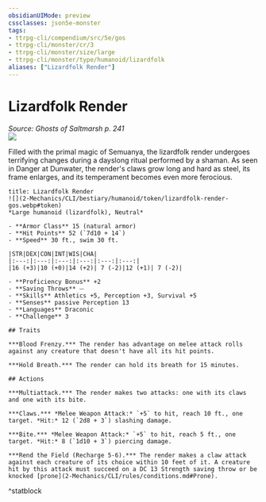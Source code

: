 ```yaml
---
obsidianUIMode: preview
cssclasses: json5e-monster
tags:
- ttrpg-cli/compendium/src/5e/gos
- ttrpg-cli/monster/cr/3
- ttrpg-cli/monster/size/large
- ttrpg-cli/monster/type/humanoid/lizardfolk
aliases: ["Lizardfolk Render"]
---
```

# Lizardfolk Render
*Source: Ghosts of Saltmarsh p. 241*  
![](2-Mechanics/CLI/bestiary/humanoid/img/lizardfolk-render.webp#right)

Filled with the primal magic of Semuanya, the lizardfolk render undergoes terrifying changes during a dayslong ritual performed by a shaman. As seen in Danger at Dunwater, the render's claws grow long and hard as steel, its frame enlarges, and its temperament becomes even more ferocious.

```ad-statblock
title: Lizardfolk Render
![](2-Mechanics/CLI/bestiary/humanoid/token/lizardfolk-render-gos.webp#token)
*Large humanoid (lizardfolk), Neutral*

- **Armor Class** 15 (natural armor)
- **Hit Points** 52 (`7d10 + 14`) 
- **Speed** 30 ft., swim 30 ft.

|STR|DEX|CON|INT|WIS|CHA|
|:---:|:---:|:---:|:---:|:---:|:---:|
|16 (+3)|10 (+0)|14 (+2)| 7 (-2)|12 (+1)| 7 (-2)|

- **Proficiency Bonus** +2
- **Saving Throws** ⏤
- **Skills** Athletics +5, Perception +3, Survival +5
- **Senses** passive Perception 13
- **Languages** Draconic
- **Challenge** 3

## Traits

***Blood Frenzy.*** The render has advantage on melee attack rolls against any creature that doesn't have all its hit points.

***Hold Breath.*** The render can hold its breath for 15 minutes.

## Actions

***Multiattack.*** The render makes two attacks: one with its claws and one with its bite.

***Claws.*** *Melee Weapon Attack:* `+5` to hit, reach 10 ft., one target. *Hit:* 12 (`2d8 + 3`) slashing damage.

***Bite.*** *Melee Weapon Attack:* `+5` to hit, reach 5 ft., one target. *Hit:* 8 (`1d10 + 3`) piercing damage.

***Rend the Field (Recharge 5-6).*** The render makes a claw attack against each creature of its choice within 10 feet of it. A creature hit by this attack must succeed on a DC 13 Strength saving throw or be knocked [prone](2-Mechanics/CLI/rules/conditions.md#Prone).
```
^statblock